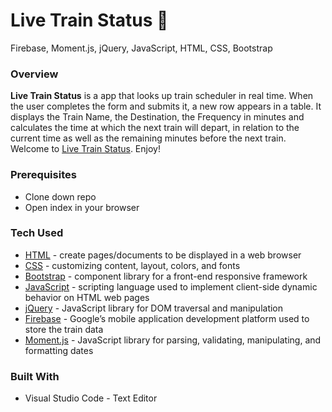 # Live Train Status **:steam_locomotive:**
Firebase, Moment.js, jQuery, JavaScript, HTML, CSS, Bootstrap


### Overview

**Live Train Status** is a app that looks up train scheduler in real time. When the user completes the form and submits it, a new row appears in a table. It displays the Train Name, the Destination, the Frequency in minutes and calculates the time at which the next train will depart, in relation to the current time as well as the remaining minutes before the next train.
<br>
Welcome to [Live Train Status](https://bgitana.github.io/Live-Train-Status/). Enjoy!

### Prerequisites

- Clone down repo
- Open index in your browser
   

### Tech Used

* [HTML](https://html.com/) - create pages/documents to be displayed in a web browser
* [CSS](https://www.w3schools.com/Css/css_intro.asp) - customizing content, layout, colors, and fonts
* [Bootstrap](https://www.bootstrapcdn.com/) - component library for a front-end responsive framework
* [JavaScript](https://www.javascript.com/) - scripting language used to implement client-side dynamic behavior on HTML web pages
* [jQuery](https://jquery.com/) - JavaScript library for DOM traversal and manipulation
* [Firebase](https://firebase.google.com/) - Google’s mobile application development platform used to store the train data
* [Moment.js](https://momentjs.com/) -  JavaScript library for parsing, validating, manipulating, and formatting dates


### Built With
- Visual Studio Code - Text Editor




